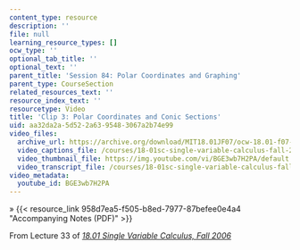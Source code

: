 ```yaml
---
content_type: resource
description: ''
file: null
learning_resource_types: []
ocw_type: ''
optional_tab_title: ''
optional_text: ''
parent_title: 'Session 84: Polar Coordinates and Graphing'
parent_type: CourseSection
related_resources_text: ''
resource_index_text: ''
resourcetype: Video
title: 'Clip 3: Polar Coordinates and Conic Sections'
uid: aa32da2a-5d52-2a63-9548-3067a2b74e99
video_files:
  archive_url: https://archive.org/download/MIT18.01JF07/ocw-18.01-f07-lec33_300k.mp4
  video_captions_file: /courses/18-01sc-single-variable-calculus-fall-2010/1d62d6e0c7785f1d88fa9e2cd1936748_BGE3wb7H2PA.vtt
  video_thumbnail_file: https://img.youtube.com/vi/BGE3wb7H2PA/default.jpg
  video_transcript_file: /courses/18-01sc-single-variable-calculus-fall-2010/97c5e7bc8799350437aac743c394579e_BGE3wb7H2PA.pdf
video_metadata:
  youtube_id: BGE3wb7H2PA
---
```


» {{< resource_link 958d7ea5-f505-b8ed-7977-87befee0e4a4 "Accompanying Notes (PDF)" >}}

From Lecture 33 of [_18.01 Single Variable Calculus, Fall 2006_](/courses/18-01-single-variable-calculus-fall-2006/pages/video-lectures)